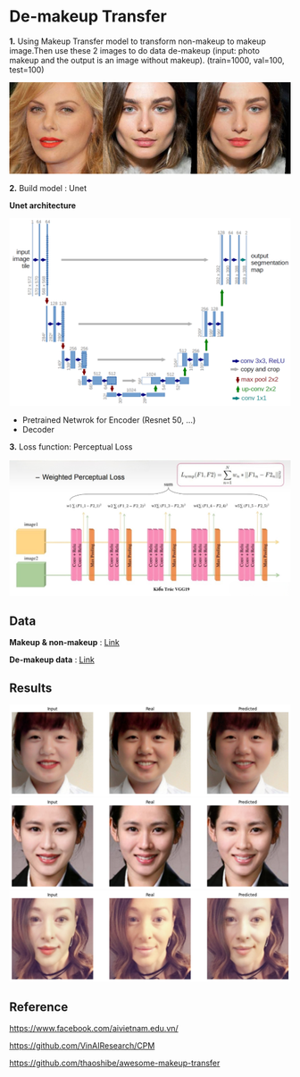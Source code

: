 # **De-makeup Transfer**

**1.** Using Makeup Transfer model to transform non-makeup to makeup image.Then use these 2 images to do data de-makeup (input: photo
makeup and the output is an image without makeup). (train=1000, val=100, test=100)

![error](./img/exp.png)

**2.** Build model : Unet

**Unet architecture**

![error](./img/unet.png)

- Pretrained Netwrok for Encoder (Resnet 50, ...)
- Decoder

**3.** Loss function: Perceptual Loss

![error](./img/per_loss.jpg)

## **Data**

**Makeup & non-makeup** : [Link](https://drive.google.com/file/d/18UlvYDL6UGZ2rs0yaDsSzoUlw8KI5ABY/view)

**De-makeup data** : [Link](https://drive.google.com/file/d/1-8gPduhJo3_YULqqhGJDutbLmwQoBOgq/view?usp=sharing)

## **Results**

![error](./img/res1.png)
![error](./img/res2.png)
![error](./img/res3.png)

## **Reference**

https://www.facebook.com/aivietnam.edu.vn/

https://github.com/VinAIResearch/CPM

https://github.com/thaoshibe/awesome-makeup-transfer
